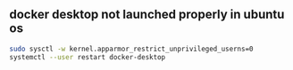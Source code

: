 ## docker desktop not launched properly in ubuntu os

```bash
sudo sysctl -w kernel.apparmor_restrict_unprivileged_userns=0
systemctl --user restart docker-desktop
```


